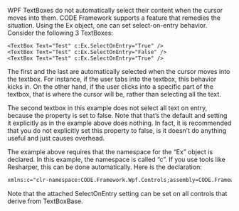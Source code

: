 ﻿WPF TextBoxes do not automatically select their content when the cursor moves into them. CODE Framework supports a feature that remedies the situation. Using the Ex object, one can set select-on-entry behavior. Consider the following 3 TextBoxes:

```
<TextBox Text="Test" c:Ex.SelectOnEntry="True" />
<TextBox Text="Test" c:Ex.SelectOnEntry="False" />
<TextBox Text="Test" c:Ex.SelectOnEntry="True" />
```

The first and the last are automatically selected when the cursor moves into the textbox. For instance, if the user tabs into the textbox, this behavior kicks in. On the other hand, if the user clicks into a specific part of the textbox, that is where the cursor will be, rather than selecting all the text.

The second textbox in this example does not select all text on entry, because the property is set to false. Note that that’s the default and setting it explicitly as in the example above does nothing. In fact, it is recommended that you do not explicitly set this property to false, is it doesn’t do anything useful and just causes overhead.

The example above requires that the namespace for the “Ex” object is declared. In this example, the namespace is called “c”. If you use tools like Resharper, this can be done automatically. Here is the declaration:

```xml
xmlns:c="clr-namespace:CODE.Framework.Wpf.Controls;assembly=CODE.Framework.Wpf"
```

Note that the attached SelectOnEntry setting can be set on all controls that derive from TextBoxBase.